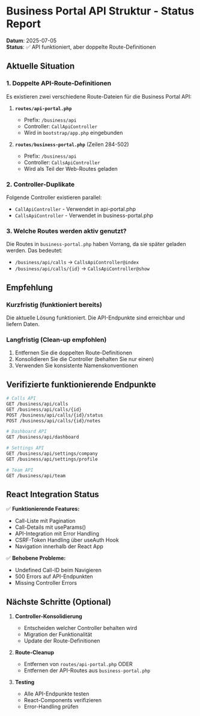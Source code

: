 # Business Portal API Struktur - Status Report

**Datum**: 2025-07-05  
**Status**: ✅ API funktioniert, aber doppelte Route-Definitionen

## Aktuelle Situation

### 1. **Doppelte API-Route-Definitionen**

Es existieren zwei verschiedene Route-Dateien für die Business Portal API:

1. **`routes/api-portal.php`**
   - Prefix: `/business/api`
   - Controller: `CallApiController`
   - Wird in `bootstrap/app.php` eingebunden

2. **`routes/business-portal.php`** (Zeilen 284-502)
   - Prefix: `/business/api`
   - Controller: `CallsApiController`
   - Wird als Teil der Web-Routes geladen

### 2. **Controller-Duplikate**

Folgende Controller existieren parallel:
- `CallApiController` - Verwendet in api-portal.php
- `CallsApiController` - Verwendet in business-portal.php

### 3. **Welche Routes werden aktiv genutzt?**

Die Routes in `business-portal.php` haben Vorrang, da sie später geladen werden. Das bedeutet:
- `/business/api/calls` → `CallsApiController@index`
- `/business/api/calls/{id}` → `CallsApiController@show`

## Empfehlung

### Kurzfristig (funktioniert bereits)
Die aktuelle Lösung funktioniert. Die API-Endpunkte sind erreichbar und liefern Daten.

### Langfristig (Clean-up empfohlen)
1. Entfernen Sie die doppelten Route-Definitionen
2. Konsolidieren Sie die Controller (behalten Sie nur einen)
3. Verwenden Sie konsistente Namenskonventionen

## Verifizierte funktionierende Endpunkte

```bash
# Calls API
GET /business/api/calls
GET /business/api/calls/{id}
POST /business/api/calls/{id}/status
POST /business/api/calls/{id}/notes

# Dashboard API
GET /business/api/dashboard

# Settings API
GET /business/api/settings/company
GET /business/api/settings/profile

# Team API
GET /business/api/team
```

## React Integration Status

✅ **Funktionierende Features:**
- Call-Liste mit Pagination
- Call-Details mit useParams()
- API-Integration mit Error Handling
- CSRF-Token Handling über useAuth Hook
- Navigation innerhalb der React App

✅ **Behobene Probleme:**
- Undefined Call-ID beim Navigieren
- 500 Errors auf API-Endpunkten
- Missing Controller Errors

## Nächste Schritte (Optional)

1. **Controller-Konsolidierung**
   - Entscheiden welcher Controller behalten wird
   - Migration der Funktionalität
   - Update der Route-Definitionen

2. **Route-Cleanup**
   - Entfernen von `routes/api-portal.php` ODER
   - Entfernen der API-Routes aus `business-portal.php`

3. **Testing**
   - Alle API-Endpunkte testen
   - React-Components verifizieren
   - Error-Handling prüfen
